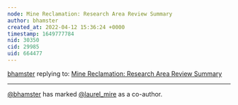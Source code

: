 ```yaml
---
node: Mine Reclamation: Research Area Review Summary
author: bhamster
created_at: 2022-04-12 15:36:24 +0000
timestamp: 1649777784
nid: 30350
cid: 29985
uid: 664477
---
```




[bhamster](../profile/bhamster) replying to: [Mine Reclamation: Research Area Review Summary](../notes/bhamster/04-12-2022/mine-reclamation-research-area-review-summary)

----
 [@bhamster](/profile/bhamster) has marked [@laurel_mire](/profile/laurel_mire) as a co-author. 